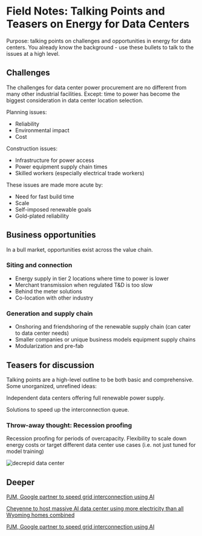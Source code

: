 # Field Notes: Talking Points and Teasers on Energy for Data Centers

Purpose: talking points on challenges and opportunities in energy for data centers. You already know the background - use these bullets to talk to the issues at a high level.

## Challenges

The challenges for data center power procurement are no different from many other industrial facilities. Except: time to power has become the biggest consideration in data center location selection.

Planning issues:

- Reliability
- Environmental impact
- Cost

Construction issues:

- Infrastructure for power access
- Power equipment supply chain times
- Skilled workers (especially electrical trade workers)

These issues are made more acute by:

- Need for fast build time
- Scale
- Self-imposed renewable goals
- Gold-plated reliability

## Business opportunities

In a bull market, opportunities exist across the value chain.

### Siting and connection

- Energy supply in tier 2 locations where time to power is lower
- Merchant transmission when regulated T&D is too slow
- Behind the meter solutions
- Co-location with other industry

### Generation and supply chain

- Onshoring and friendshoring of the renewable supply chain (can cater to data center needs)
- Smaller companies or unique business models equipment supply chains
- Modularization and pre-fab

## Teasers for discussion

Talking points are a high-level outline to be both basic and comprehensive. Some unorganized, unrefined ideas:

Independent data centers offering full renewable power supply.

Solutions to speed up the interconnection queue.

### Throw-away thought: Recession proofing

Recession proofing for periods of overcapacity. Flexibility to scale down energy costs or target different data center use cases (i.e. not just tuned for model training)

![decrepid data center](media/decrepid_data_center.jpg)

## Deeper

[PJM, Google partner to speed grid interconnection using AI](https://www.utilitydive.com/news/pjm-google-tapestry-grid-interconnection-ai/744982/)

[Cheyenne to host massive AI data center using more electricity than all Wyoming homes combined](https://apnews.com/article/ai-artificial-intelligence-data-center-electricity-wyoming-cheyenne-44da7974e2d942acd8bf003ebe2e855a)

[PJM, Google partner to speed grid interconnection using AI](https://www.utilitydive.com/news/pjm-google-tapestry-grid-interconnection-ai/744982/)
